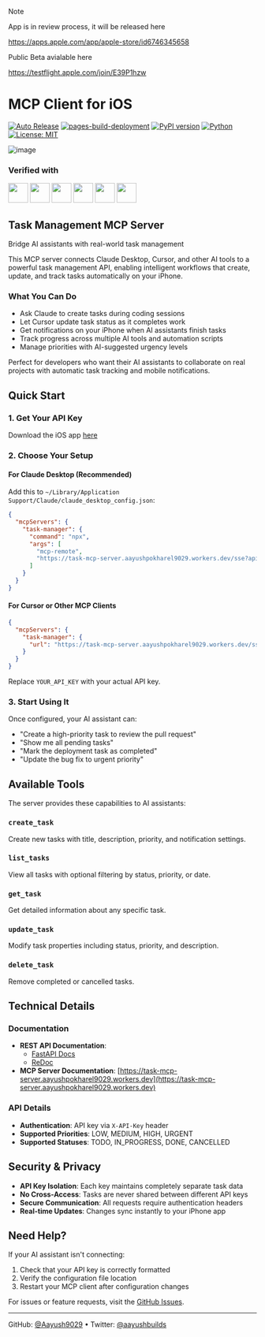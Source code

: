 > [!NOTE]  
> App is in review process, it will be released here
>
>  https://apps.apple.com/app/apple-store/id6746345658
>
> Public Beta avialable here
>
> https://testflight.apple.com/join/E39P1hzw

# MCP Client for iOS

[![Auto Release](https://github.com/Aayush9029/mcp-server/actions/workflows/auto-release.yml/badge.svg)](https://github.com/Aayush9029/mcp-server/actions/workflows/auto-release.yml)
[![pages-build-deployment](https://github.com/Aayush9029/mcp-server/actions/workflows/pages/pages-build-deployment/badge.svg)](https://github.com/Aayush9029/mcp-server/actions/workflows/pages/pages-build-deployment)
[![PyPI version](https://badge.fury.io/py/task-mcp.svg)](https://badge.fury.io/py/task-mcp)
[![Python](https://img.shields.io/badge/python-3.8%2B-blue.svg)](https://www.python.org/downloads/)
[![License: MIT](https://img.shields.io/badge/License-MIT-yellow.svg)](https://opensource.org/licenses/MIT)

<p>

![image](https://github.com/user-attachments/assets/a655c5ca-97e9-4ec6-af5b-95b8ebf07d5e)

</p>

### Verified with 
<img src="https://github.com/user-attachments/assets/c05449f1-4da8-4228-9bba-6821f70a3ab8" width="40px" />
<img src="https://github.com/user-attachments/assets/caa206db-bf97-4376-81c1-20d542d5963a" width="40px" />
<img src="https://github.com/user-attachments/assets/c2cbc255-af9b-4683-ba12-c36a4b1e6268" width="40px" />
<img src="https://github.com/user-attachments/assets/ec6c1c3d-8209-406f-986d-4fb1d76b401b" width="40px" />
<img src="https://github.com/user-attachments/assets/220a04be-f6f2-4a3d-b161-b961311d6775" width="40px" />
<img src="https://github.com/user-attachments/assets/69781fbe-5888-4cd0-98d8-be71dbb14e8c" width="40px" />

## Task Management MCP Server

Bridge AI assistants with real-world task management

This MCP server connects Claude Desktop, Cursor, and other AI tools to a powerful task management API, enabling intelligent workflows that create, update, and track tasks automatically on your iPhone.

### What You Can Do

- Ask Claude to create tasks during coding sessions
- Let Cursor update task status as it completes work
- Get notifications on your iPhone when AI assistants finish tasks
- Track progress across multiple AI tools and automation scripts
- Manage priorities with AI-suggested urgency levels

Perfect for developers who want their AI assistants to collaborate on real projects with automatic task tracking and mobile notifications.

## Quick Start

### 1. Get Your API Key

Download the iOS app [here](https://apps.apple.com/app/apple-store/id6746345658)

### 2. Choose Your Setup

#### For Claude Desktop (Recommended)

Add this to `~/Library/Application Support/Claude/claude_desktop_config.json`:

```json
{
  "mcpServers": {
    "task-manager": {
      "command": "npx",
      "args": [
        "mcp-remote",
        "https://task-mcp-server.aayushpokharel9029.workers.dev/sse?apiKey=YOUR_API_KEY"
      ]
    }
  }
}
```

#### For Cursor or Other MCP Clients

```json
{
  "mcpServers": {
    "task-manager": {
      "url": "https://task-mcp-server.aayushpokharel9029.workers.dev/sse?apiKey=YOUR_API_KEY"
    }
  }
}
```

Replace `YOUR_API_KEY` with your actual API key.

### 3. Start Using It

Once configured, your AI assistant can:

- "Create a high-priority task to review the pull request"
- "Show me all pending tasks"
- "Mark the deployment task as completed"
- "Update the bug fix to urgent priority"

## Available Tools

The server provides these capabilities to AI assistants:

### `create_task`
Create new tasks with title, description, priority, and notification settings.

### `list_tasks`
View all tasks with optional filtering by status, priority, or date.

### `get_task`
Get detailed information about any specific task.

### `update_task`
Modify task properties including status, priority, and description.

### `delete_task`
Remove completed or cancelled tasks.

## Technical Details

### Documentation

- **REST API Documentation**:
  - [FastAPI Docs](https://mcpclient.lovedoingthings.com/docs)
  - [ReDoc](https://mcpclient.lovedoingthings.com/redoc#tag/Tasks/operation/create_task_api_tasks__post)
- **MCP Server Documentation**: [https://task-mcp-server.aayushpokharel9029.workers.dev](https://task-mcp-server.aayushpokharel9029.workers.dev)

### API Details

- **Authentication**: API key via `X-API-Key` header
- **Supported Priorities**: LOW, MEDIUM, HIGH, URGENT
- **Supported Statuses**: TODO, IN_PROGRESS, DONE, CANCELLED

## Security & Privacy

- **API Key Isolation**: Each key maintains completely separate task data
- **No Cross-Access**: Tasks are never shared between different API keys
- **Secure Communication**: All requests require authentication headers
- **Real-time Updates**: Changes sync instantly to your iPhone app

## Need Help?

If your AI assistant isn't connecting:

1. Check that your API key is correctly formatted
2. Verify the configuration file location
3. Restart your MCP client after configuration changes

For issues or feature requests, visit the [GitHub Issues](https://github.com/Aayush9029/mcp-server/issues).

---

GitHub: [@Aayush9029](https://github.com/Aayush9029/mcp-server) • Twitter: [@aayushbuilds](https://twitter.com/aayushbuilds)
